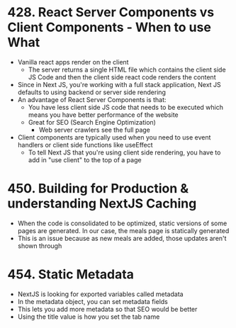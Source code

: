# 428. React Server Components vs Client Components - When to use What

-   Vanilla react apps render on the client
    -   The server returns a single HTML file which contains the client side JS Code and then the client side react code renders the content
-   Since in Next JS, you're working with a full stack application, Next JS defaults to using backend or server side rendering
-   An advantage of React Server Components is that:
    -   You have less client side JS code that needs to be executed which means you have better performance of the website
    -   Great for SEO (Search Engine Optimization)
        -   Web server crawlers see the full page
-   Client components are typically used when you need to use event handlers or client side functions like useEffect
    -   To tell Next JS that you're using client side rendering, you have to add in "use client" to the top of a page

# 450. Building for Production & understanding NextJS Caching

-   When the code is consolidated to be optimized, static versions of some pages are generated. In our case, the meals page is statically generated
-   This is an issue because as new meals are added, those updates aren't shown through

# 454. Static Metadata

-   NextJS is looking for exported variables called metadata
-   In the metadata object, you can set metadata fields
-   This lets you add more metadata so that SEO would be better
-   Using the title value is how you set the tab name
